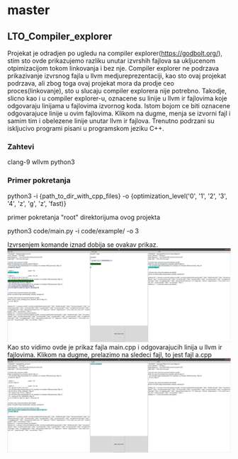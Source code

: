 # master

## LTO_Compiler_explorer
Projekat je odradjen po ugledu na compiler explorer(https://godbolt.org/), stim sto ovde prikazujemo
razliku unutar izvrshih fajlova sa ukljucenom otpimizacijom tokom linkovanja i bez nje.
Compiler explorer ne podrzava prikazivanje izvrsnog fajla u llvm medjureprezentaciji, kao sto
ovaj projekat podrzava, ali zbog toga ovaj projekat mora da prodje ceo proces(linkovanje),
sto u slucaju compiler explorera nije potrebno.
Takodje, slicno kao i u compiler explorer-u, oznacene su linije u llvm ir fajlovima koje odgovaraju
linijama u fajlovima izvornog koda. Istom bojom ce biti oznacene odgovarajuce linije u ovim fajlovima.
Klikom na dugme, menja se izvorni fajl i samim tim i obelezene linije unutar llvm ir fajlova.
Trenutno podrzani su iskljucivo programi pisani u programskom jeziku C++.
### Zahtevi
clang-9
wllvm
python3

### Primer pokretanja
python3 -i {path_to_dir_with_cpp_files} -o {optimization_level('0', '1', '2', '3', '4', 'z', 'g', 'z', 'fast)}

primer pokretanja "root" direktorijuma ovog projekta

python3 code/main.py  -i code/example/ -o 3

Izvrsenjem komande iznad dobija se ovakav prikaz.
![Alt text](main.png "main.cpp")
Kao sto vidimo ovde je prikaz fajla main.cpp i odgovarajucih linija u llvm ir fajlovima.
Klikom na dugme, prelazimo na sledeci fajl, to jest fajl a.cpp
![Alt text](a.png "a.cpp")

